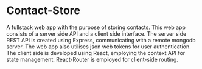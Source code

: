 # Contact-Store

A fullstack web app with the purpose of storing contacts.
This web app consists of a server side API and a client side interface.
The server side REST API is created using Express, communicating with a remote mongodb server.
The web app also utilises json web tokens for user authentication.
The client side is developed using React, employing the context API for state management.
React-Router is employed for client-side routing.
